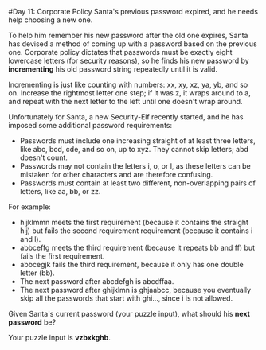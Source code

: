 #Day 11: Corporate Policy
Santa's previous password expired, and he needs help choosing a new one.

To help him remember his new password after the old one expires, Santa has devised a method of coming up with a
password based on the previous one. Corporate policy dictates that passwords must be exactly eight lowercase
letters (for security reasons), so he finds his new password by **incrementing** his old password string repeatedly
until it is valid.

Incrementing is just like counting with numbers: xx, xy, xz, ya, yb, and so on. Increase the rightmost letter
one step; if it was z, it wraps around to a, and repeat with the next letter to the left until one doesn't wrap around.

Unfortunately for Santa, a new Security-Elf recently started, and he has imposed some additional password requirements:

* Passwords must include one increasing straight of at least three letters, like abc, bcd, cde, and so on, up to xyz.
They cannot skip letters; abd doesn't count.
* Passwords may not contain the letters i, o, or l, as these letters can be mistaken for other characters and are 
therefore confusing.
* Passwords must contain at least two different, non-overlapping pairs of letters, like aa, bb, or zz.

For example:

* hijklmmn meets the first requirement (because it contains the straight hij) but fails the second requirement 
requirement (because it contains i and l).
* abbceffg meets the third requirement (because it repeats bb and ff) but fails the first requirement.
* abbcegjk fails the third requirement, because it only has one double letter (bb).
* The next password after abcdefgh is abcdffaa.
* The next password after ghijklmn is ghjaabcc, because you eventually skip all the passwords that start with ghi..., 
since i is not allowed.

Given Santa's current password (your puzzle input), what should his **next password** be?

Your puzzle input is **vzbxkghb**.